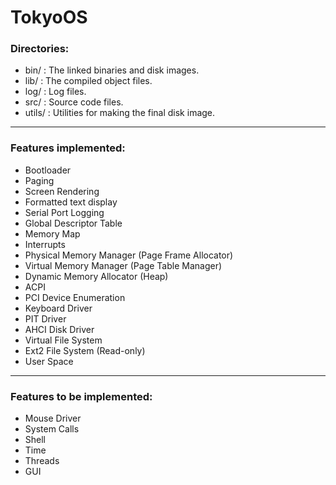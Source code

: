 # TokyoOS

### Directories:
- bin/      : The linked binaries and disk images.
- lib/      : The compiled object files.
- log/      : Log files.
- src/      : Source code files.
- utils/    : Utilities for making the final disk image.

---

### Features implemented:
- Bootloader
- Paging
- Screen Rendering
- Formatted text display
- Serial Port Logging
- Global Descriptor Table
- Memory Map
- Interrupts
- Physical Memory Manager (Page Frame Allocator)
- Virtual Memory Manager (Page Table Manager)
- Dynamic Memory Allocator (Heap)
- ACPI
- PCI Device Enumeration
- Keyboard Driver
- PIT Driver
- AHCI Disk Driver
- Virtual File System
- Ext2 File System (Read-only)
- User Space

---

### Features to be implemented:
- Mouse Driver
- System Calls
- Shell
- Time
- Threads
- GUI